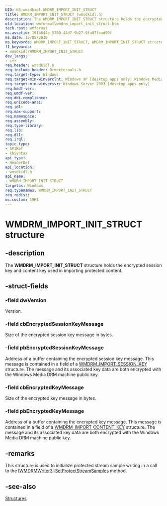 ```yaml
---
UID: NS:wmsdkidl.WMDRM_IMPORT_INIT_STRUCT
title: WMDRM_IMPORT_INIT_STRUCT (wmsdkidl.h)
description: The WMDRM_IMPORT_INIT_STRUCT structure holds the encrypted session key and content key used in importing protected content.
old-location: wmformat\wmdrm_import_init_struct.htm
tech.root: wmformat
ms.assetid: 191b844e-5760-44d7-9b27-9fa87fead90f
ms.date: 12/05/2018
ms.keywords: WMDRM_IMPORT_INIT_STRUCT, WMDRM_IMPORT_INIT_STRUCT structure [windows Media Format], structure [windows Media Format], wmformat.wmdrm_import_init_struct, wmsdkidl/WMDRM_IMPORT_INIT_STRUCT
f1_keywords:
- wmsdkidl/WMDRM_IMPORT_INIT_STRUCT
dev_langs:
- c++
req.header: wmsdkidl.h
req.include-header: Drmexternals.h
req.target-type: Windows
req.target-min-winverclnt: Windows XP [desktop apps only],Windows Media Format 11 SDK
req.target-min-winversvr: Windows Server 2003 [desktop apps only]
req.kmdf-ver: 
req.umdf-ver: 
req.ddi-compliance: 
req.unicode-ansi: 
req.idl: 
req.max-support: 
req.namespace: 
req.assembly: 
req.type-library: 
req.lib: 
req.dll: 
req.irql: 
topic_type:
- APIRef
- kbSyntax
api_type:
- HeaderDef
api_location:
- wmsdkidl.h
api_name:
- WMDRM_IMPORT_INIT_STRUCT
targetos: Windows
req.typenames: WMDRM_IMPORT_INIT_STRUCT
req.redist: 
ms.custom: 19H1
---
```


# WMDRM_IMPORT_INIT_STRUCT structure


## -description



The <b>WMDRM_IMPORT_INIT_STRUCT</b> structure holds the encrypted session key and content key used in importing protected content.




## -struct-fields




### -field dwVersion

Version.


### -field cbEncryptedSessionKeyMessage

Size of the encrypted session key message in bytes.


### -field pbEncryptedSessionKeyMessage

Address of a buffer containing the encrypted session key message. This message is contained in a field of a <a href="https://docs.microsoft.com/windows/desktop/wmformat/wmdrm-import-session-key">WMDRM_IMPORT_SESSION_KEY</a> structure. The message and its associated key data are both encrypted with the Windows Media DRM machine public key.


### -field cbEncryptedKeyMessage

Size of the encrypted key message in bytes.


### -field pbEncryptedKeyMessage

Address of a buffer containing the encrypted key message. This message is contained in a field of a <a href="https://docs.microsoft.com/windows/desktop/wmformat/wmdrm-import-content-key">WMDRM_IMPORT_CONTENT_KEY</a> structure. The message and its associated key data are both encrypted with the Windows Media DRM machine public key.


## -remarks



This structure is used to initialize protected stream sample writing in a call to the <a href="https://docs.microsoft.com/windows/desktop/api/wmsdkidl/nf-wmsdkidl-iwmdrmwriter3-setprotectstreamsamples">IWMDRMWriter3::SetProtectStreamSamples</a> method.




## -see-also




<a href="https://docs.microsoft.com/windows/desktop/wmformat/structures">Structures</a>
 

 

